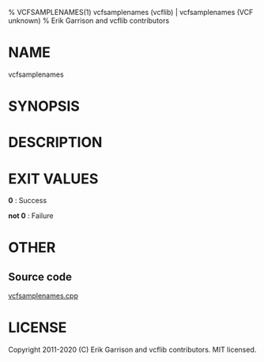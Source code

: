 % VCFSAMPLENAMES(1) vcfsamplenames (vcflib) | vcfsamplenames (VCF unknown)
% Erik Garrison and vcflib contributors

# NAME

vcfsamplenames

# SYNOPSIS



# DESCRIPTION







# EXIT VALUES

**0**
: Success

**not 0**
: Failure

# OTHER

## Source code

[vcfsamplenames.cpp](https://github.com/vcflib/vcflib/blob/master/src/vcfsamplenames.cpp)

# LICENSE

Copyright 2011-2020 (C) Erik Garrison and vcflib contributors. MIT licensed.

<!--
  Created with ./scripts/bin2md.rb scripts/bin2md-template.erb
-->
